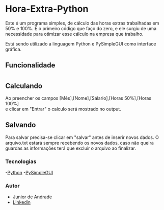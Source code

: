 # Hora-Extra-Python

Este é um programa simples, de cálculo das horas extras trabalhadas em 50% e 100%.
É o primeiro código que faço do zero, e ele surgiu de uma necessidade para otimizar
esse cálculo na empresa que trabalho.

Está sendo utilizado a linguagem Python e PySimpleGUI como interface gráfica.

## Funcionalidade

<h1 aling= "center">
<imag alt="InterfaceGrafica" title="InterfaceGrafica"
src="/PycharmProjects/hora_extra/screenshots/interface_grafica.png"/>
</h1>


## Calculando
Ao preencher os campos [Mês],[Nome],[Sálario],[Horas 50%],[Horas 100%]   
e clicar em "Entrar" o calculo será mostrado no output.

## Salvando
Para salvar precisa-se clicar em "salvar" antes de inserir novos dados.
O arquivo.txt estará sempre recebendo os novos dados, caso não queira guardas as 
informações terá que excluir o arquivo ao finalizar.

### Tecnologias
-[Python](https://www.python.org/)
-[PySimpleGUI](https://pysimplegui.readthedocs.io/en/latest/)

### Autor
+ Junior de Andrade
+ [Linkedin](https://www.linkedin.com/in/junior-de-andrade2007/)

